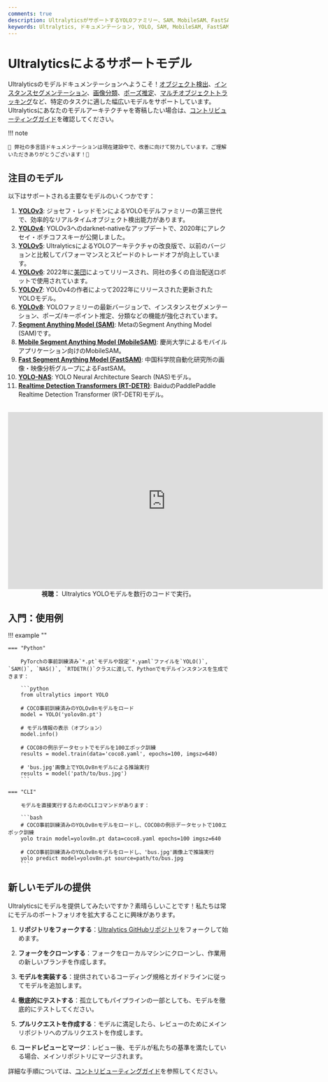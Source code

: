 ```yaml
---
comments: true
description: UltralyticsがサポートするYOLOファミリー、SAM、MobileSAM、FastSAM、YOLO-NAS、RT-DETRモデルの多様な範囲を探る。CLIとPythonの両方の使用例で始める。
keywords: Ultralytics, ドキュメンテーション, YOLO, SAM, MobileSAM, FastSAM, YOLO-NAS, RT-DETR, モデル, アーキテクチャ, Python, CLI
---
```


# Ultralyticsによるサポートモデル

Ultralyticsのモデルドキュメンテーションへようこそ！[オブジェクト検出](../tasks/detect.md)、[インスタンスセグメンテーション](../tasks/segment.md)、[画像分類](../tasks/classify.md)、[ポーズ推定](../tasks/pose.md)、[マルチオブジェクトトラッキング](../modes/track.md)など、特定のタスクに適した幅広いモデルをサポートしています。Ultralyticsにあなたのモデルアーキテクチャを寄稿したい場合は、[コントリビューティングガイド](../help/contributing.md)を確認してください。

!!! note
    
    🚧 弊社の多言語ドキュメンテーションは現在建設中で、改善に向けて努力しています。ご理解いただきありがとうございます！🙏

## 注目のモデル

以下はサポートされる主要なモデルのいくつかです：

1. **[YOLOv3](./yolov3.md)**: ジョセフ・レッドモンによるYOLOモデルファミリーの第三世代で、効率的なリアルタイムオブジェクト検出能力があります。
2. **[YOLOv4](./yolov4.md)**: YOLOv3へのdarknet-nativeなアップデートで、2020年にアレクセイ・ボチコフスキーが公開しました。
3. **[YOLOv5](./yolov5.md)**: UltralyticsによるYOLOアーキテクチャの改良版で、以前のバージョンと比較してパフォーマンスとスピードのトレードオフが向上しています。
4. **[YOLOv6](./yolov6.md)**: 2022年に[美団](https://about.meituan.com/)によってリリースされ、同社の多くの自治配送ロボットで使用されています。
5. **[YOLOv7](./yolov7.md)**: YOLOv4の作者によって2022年にリリースされた更新されたYOLOモデル。
6. **[YOLOv8](./yolov8.md)**: YOLOファミリーの最新バージョンで、インスタンスセグメンテーション、ポーズ/キーポイント推定、分類などの機能が強化されています。
7. **[Segment Anything Model (SAM)](./sam.md)**: MetaのSegment Anything Model (SAM)です。
8. **[Mobile Segment Anything Model (MobileSAM)](./mobile-sam.md)**: 慶尚大学によるモバイルアプリケーション向けのMobileSAM。
9. **[Fast Segment Anything Model (FastSAM)](./fast-sam.md)**: 中国科学院自動化研究所の画像・映像分析グループによるFastSAM。
10. **[YOLO-NAS](./yolo-nas.md)**: YOLO Neural Architecture Search (NAS)モデル。
11. **[Realtime Detection Transformers (RT-DETR)](./rtdetr.md)**: BaiduのPaddlePaddle Realtime Detection Transformer (RT-DETR)モデル。

<p align="center">
  <br>
  <iframe width="720" height="405" src="https://www.youtube.com/embed/MWq1UxqTClU?si=nHAW-lYDzrz68jR0"
    title="YouTube video player" frameborder="0"
    allow="accelerometer; autoplay; clipboard-write; encrypted-media; gyroscope; picture-in-picture; web-share"
    allowfullscreen>
  </iframe>
  <br>
  <strong>視聴：</strong> Ultralytics YOLOモデルを数行のコードで実行。
</p>

## 入門：使用例

!!! example ""

    === "Python"

        PyTorchの事前訓練済み`*.pt`モデルや設定`*.yaml`ファイルを`YOLO()`, `SAM()`, `NAS()`, `RTDETR()`クラスに渡して、Pythonでモデルインスタンスを生成できます：

        ```python
        from ultralytics import YOLO

        # COCO事前訓練済みのYOLOv8nモデルをロード
        model = YOLO('yolov8n.pt')

        # モデル情報の表示（オプション）
        model.info()

        # COCO8の例示データセットでモデルを100エポック訓練
        results = model.train(data='coco8.yaml', epochs=100, imgsz=640)

        # 'bus.jpg'画像上でYOLOv8nモデルによる推論実行
        results = model('path/to/bus.jpg')
        ```

    === "CLI"

        モデルを直接実行するためのCLIコマンドがあります：

        ```bash
        # COCO事前訓練済みのYOLOv8nモデルをロードし、COCO8の例示データセットで100エポック訓練
        yolo train model=yolov8n.pt data=coco8.yaml epochs=100 imgsz=640

        # COCO事前訓練済みのYOLOv8nモデルをロードし、'bus.jpg'画像上で推論実行
        yolo predict model=yolov8n.pt source=path/to/bus.jpg
        ```

## 新しいモデルの提供

Ultralyticsにモデルを提供してみたいですか？素晴らしいことです！私たちは常にモデルのポートフォリオを拡大することに興味があります。

1. **リポジトリをフォークする**：[Ultralytics GitHubリポジトリ](https://github.com/ultralytics/ultralytics)をフォークして始めます。

2. **フォークをクローンする**：フォークをローカルマシンにクローンし、作業用の新しいブランチを作成します。

3. **モデルを実装する**：提供されているコーディング規格とガイドラインに従ってモデルを追加します。

4. **徹底的にテストする**：孤立してもパイプラインの一部としても、モデルを徹底的にテストしてください。

5. **プルリクエストを作成する**：モデルに満足したら、レビューのためにメインリポジトリへのプルリクエストを作成します。

6. **コードレビューとマージ**：レビュー後、モデルが私たちの基準を満たしている場合、メインリポジトリにマージされます。

詳細な手順については、[コントリビューティングガイド](../help/contributing.md)を参照してください。
